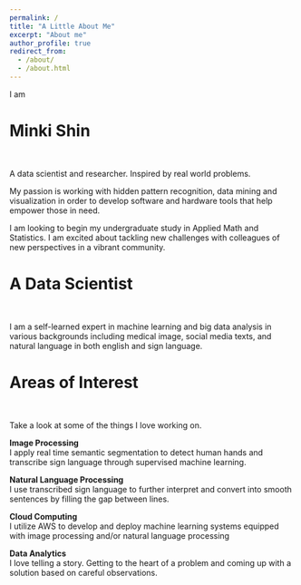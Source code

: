 ```yaml
---
permalink: /
title: "A Little About Me"
excerpt: "About me"
author_profile: true
redirect_from: 
  - /about/
  - /about.html
---
```

I am
<br/>

# Minki Shin
<br/>

A data scientist and researcher. Inspired by real world problems. 
<br/>

My passion is working with hidden pattern recognition, data mining and visualization in order to develop software and hardware tools that help empower those in need. 
<br/>

I am looking to begin my undergraduate study in Applied Math and Statistics. I am excited about tackling new challenges with colleagues of new perspectives in a vibrant community.
<br/>

# A Data Scientist
<br/>

I am a self-learned expert in machine learning and big data analysis in various backgrounds including medical image, social media texts, and natural language in both english and sign language. 
<br/>

# Areas of Interest
<br/>

Take a look at some of the things I love working on.
<br/>

**Image Processing**
<br/>
I apply real time semantic segmentation to detect human hands and transcribe sign language through supervised machine learning. 
<br/>

**Natural Language Processing**
<br/>
I use transcribed sign language to further interpret and convert into smooth sentences by filling the gap between lines. 
<br/>

**Cloud Computing**
<br/>
I utilize AWS to develop and deploy machine learning systems equipped with image processing and/or natural language processing
<br/>

**Data Analytics**
<br/>
I love telling a story. Getting to the heart of a problem and coming up with a solution based on careful observations.
<br/>